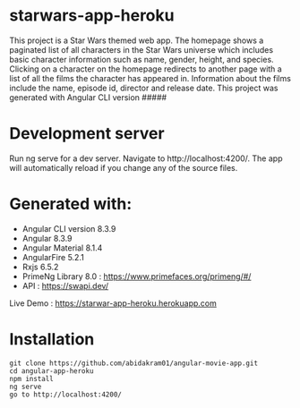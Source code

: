 # starwars-app-heroku
This project is a Star Wars themed web app. The homepage shows a paginated list of all characters in the Star Wars universe which includes basic character information such as name, gender, height, and species. Clicking on a character on the homepage redirects to another page with a list of all the films the character has appeared in. Information about the films include the name, episode id, director and release date.
This project was generated with Angular CLI version #####

# Development server
Run ng serve for a dev server. Navigate to http://localhost:4200/. The app will automatically reload if you change any of the source files.

# Generated with:
- Angular CLI version 8.3.9
- Angular 8.3.9
- Angular Material 8.1.4
- AngularFire 5.2.1
- Rxjs 6.5.2
- PrimeNg Library 8.0 : https://www.primefaces.org/primeng/#/
- API : https://swapi.dev/

Live Demo : https://starwar-app-heroku.herokuapp.com

# Installation
```
git clone https://github.com/abidakram01/angular-movie-app.git
cd angular-app-heroku
npm install
ng serve
go to http://localhost:4200/
```
